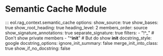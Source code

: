 # Semantic Cache Module

::: eol.rag_context.semantic_cache
    options:
      show_source: true
      show_bases: true
      show_root_heading: true
      heading_level: 2
      members_order: source
      show_signature_annotations: true
      separate_signature: true
      filters:
        - "!^_"  # Don't show private members
        - "^__init__"  # But do show __init__
      docstring_style: google
      docstring_options:
        ignore_init_summary: false
      merge_init_into_class: true
      show_if_no_docstring: false
